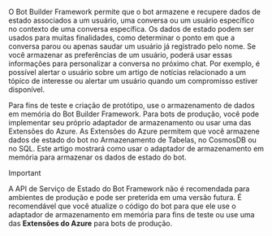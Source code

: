 O Bot Builder Framework permite que o bot armazene e recupere dados de estado associados a um usuário, uma conversa ou um usuário específico no contexto de uma conversa específica. Os dados de estado podem ser usados para muitas finalidades, como determinar o ponto em que a conversa parou ou apenas saudar um usuário já registrado pelo nome. Se você armazenar as preferências de um usuário, poderá usar essas informações para personalizar a conversa no próximo chat. Por exemplo, é possível alertar o usuário sobre um artigo de notícias relacionado a um tópico de interesse ou alertar um usuário quando um compromisso estiver disponível. 

Para fins de teste e criação de protótipo, use o armazenamento de dados em memória do Bot Builder Framework. Para bots de produção, você pode implementar seu próprio adaptador de armazenamento ou usar uma das Extensões do Azure. As Extensões do Azure permitem que você armazene dados de estado do bot no Armazenamento de Tabelas, no CosmosDB ou no SQL. Este artigo mostrará como usar o adaptador de armazenamento em memória para armazenar os dados de estado do bot. 

> [!IMPORTANT]
> A API de Serviço de Estado do Bot Framework não é recomendada para ambientes de produção e pode ser preterida em uma versão futura. É recomendável que você atualize o código do bot para que ele use o adaptador de armazenamento em memória para fins de teste ou use uma das **Extensões do Azure** para bots de produção.
